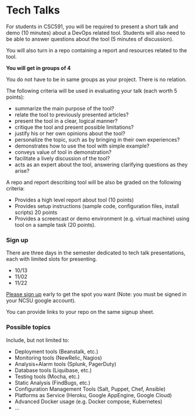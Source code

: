 # Tech Talks

For students in CSC591, you will be required to present a short talk and demo (10 minutes) about a DevOps related tool. Students will also need to be able to answer questions about the tool (5 minutes of discussion).

You will also turn in a repo containing a report and resources related to the tool.

**You will get in groups of 4**

You do not have to be in same groups as your project. There is no relation.

The following criteria will be used in evaluating your talk (each worth 5 points):

* summarize the main purpose of the tool?
* relate the tool to previously presented articles?
* present the tool in a clear, logical manner?
* critique the tool and present possible limitations?
* justify his or her own opinions about the tool?
* personalize the topic, such as by bringing in their own experiences?
* demonstrates how to use the tool with simple example?
* conveys value of tool in demonstration? 
* facilitate a lively discussion of the tool?
* acts as an expert about the tool, answering clarifying questions as they arise?

A repo and report describing tool will be also be graded on the following criteria:

* Provides a high level report about tool (10 points)
* Provides setup instructions (sample code, configuration files, install scripts) 20 points
* Provides a screencast or demo environment (e.g. virtual machine) using tool on a sample task (20 points).

### Sign up

There are three days in the semester dedicated to tech talk presentations, each with limited slots for presenting.

* 10/13
* 11/02
* 11/22

[Please sign up](https://docs.google.com/spreadsheets/d/14NKfqh76YU5tHlTrgNDX2rIhrGWO2HLj-AUtuSNY51M/edit#gid=0) early to get the spot you want (Note: you must be signed in your NCSU google account).

You can provide links to your repo on the same signup sheet.

### Possible topics

Include, but not limited to:

* Deployment tools (Beanstalk, etc.)
* Monitoring tools (NewRelic, Nagios)
* Analysis+Alarm tools (Splunk, PagerDuty)
* Database tools (Liquibase, etc.)
* Testing tools (Mocha, etc.)
* Static Analysis (FindBugs, etc.)
* Configuration Management Tools (Salt, Puppet, Chef, Ansible)
* Platforms as Service (Heroku, Google AppEngine, Google Cloud)
* Advanced Docker usage (e.g. Docker compose, Kubernetes)
* ...
